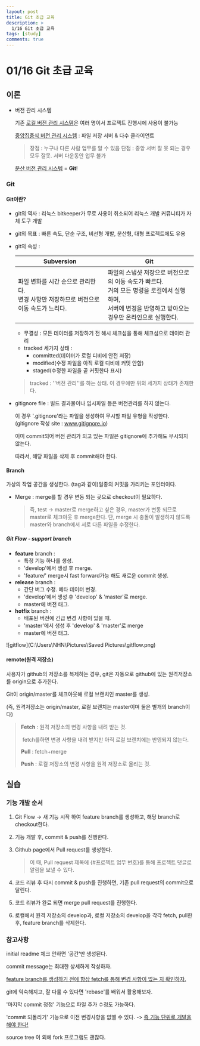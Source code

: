 ```yaml
---
layout: post
title: Git 초급 교육
description: >
  1/16 Git 초급 교육
tags: [study]
comments: true
---
```


# 01/16 Git 초급 교육

## 이론

- 버전 관리 시스템

  기존 <u>로컬 버전 관리 시스템</u>은 여러 명이서 프로젝트 진행시에 사용이 불가능

  <u>중앙집중식 버전 관리 시스템</u> : 파일 저장 서버 & 다수 클라이언트 

  > 장점 : 누구나 다른 사람 업무를 알 수 있음
  > 단점 : 중앙 서버 잘 못 되는 경우 모두 잘못. 서버 다운동안 업무 불가

  <u>분산 버전 관리 시스템</u> = **Git**!

  

### Git

#### Git이란? 

- git의 역사 : 리눅스 bitkeeper가 무료 사용이 취소되어 리눅스 개발 커뮤니티가 자체 도구 개발 

- git의 목표 : 빠른 속도, 단순 구조, 비선형 개발, 분산형, 대형 프로젝트에도 유용

- git의 속성 : 

  | Subversion                                                   | Git                                                          |
  | ------------------------------------------------------------ | ------------------------------------------------------------ |
  | 파일 변화를 시간 순으로 관리한다.<br />변경 사항만 저장하므로 버전으로 이동 속도가 느리다. | 파일의 스냅샷 저장으로 버전으로의 이동 속도가 빠르다.<br />거의 모든 명령을 로컬에서 실행하며, <br />서버에 변경을 반영하고 받아오는 경우만 온라인으로 실행한다. |

  - 무결성 : 모든 데이터를 저장하기 전 해시 체크섬을 통해 체크섬으로 데이터 관리
  - tracked 세가지 상태 : 
    - committed(데이터가 로컬 디비에 안전 저장) 
    - modified(수정 파일을 아직 로컬 디비에 커밋 안함) 
    - staged(수정한 파일을 곧 커핏한다 표시)

  >  tracked : ''버전 관리''를 하는 상태. 이 경우에만 위의 세가지 상태가 존재한다.

- gitignore file : 
  빌드 결과물이나 임시파일 등은 버전관리를 하지 않는다.

  이 경우 '.gitignore'라는 파일을 생성하여 무시할 파일 유형을 작성한다. (gitignore 작성 site : www.gitignore.io)

  이미 commit되어 버전 관리가 되고 있는 파일은 gitignore에 추가해도 무시되지 않는다.

  따라서, 해당 파일을 삭제 후 commit해야 한다. 

  

#### Branch

가상의 작업 공간을 생성한다. (tag과 같이)일종의 커밋을 가리키는 포인터이다.

- Merge : 
  merge를 할 경우 변동 되는 곳으로 checkout이 필요하다.

  > 즉, test -> master로 merge하고 싶은 경우, master가 변동 되므로 master로 체크아웃 후 merge한다.
  > 단, merge 시 충돌이 발생하지 않도록 master와 branch에서 서로 다른 파일을 수정한다. 

##### Git Flow - support branch

 - **feature** branch : 
   - 특정 기능 하나를 생성. 
    - 'develop'에서 생성 후 merge.
    - 'feature/' merge시 fast forward가능 해도 새로운 commit 생성.
 - **release** branch : 
   - 간단 버그 수정. 메타 데이터 변경.
    - 'develop'에서 생성 후 'develop' & 'master'로 merge.
    - master에 버전 태그.
- **hotfix** branch : 
  - 배포된 버전에 긴급 변경 사항이 있을 때.
  - 'master'에서 생성 후 'develop' & 'master'로 merge
  - master에 버전 태그.

![gitflow](C:\Users\NHN\Pictures\Saved Pictures\gitflow.png)



#### remote(원격 저장소)

사용자가 github의 저장소를 복제하는 경우, git은 자동으로 github에 있는 원격저장소를 origin으로 추가한다.

Git이 origin/master를 체크아웃해 로컬 브랜치인 master를 생성.

(즉, 원격저장소는 origin/master, 로컬 브랜치는 master이며 둘은 별개의 branch이다)

> **Fetch** : 원격 저장소의 변경 사항을 내려 받는 것. 
>
> ​			 fetch를하면 변경 사항을 내려 받지만 아직 로컬 브랜치에는 반영되지 않는다.
>
> **Pull** : fetch+merge
>
> **Push** : 로컬 저장소의 변경 사항을 원격 저장소로 올리는 것.



## 실습

### 기능 개발 순서

1. Git Flow -> 새 기능 시작 하여 feature branch를 생성하고, 해당 branch로 checkout한다.

2. 기능 개발 후, commit & push를 진행한다.

3. Github page에서 Pull request를 생성한다. 

   > 이 때, Pull request 제목에 {#프로젝트 업무 번호}를 통해 프로젝트 댓글로 알림을 보낼 수 있다.

4. 코드 리뷰 후 다시 commit & push를 진행하면, 기존 pull request의 commit으로 달린다.

5. 코드 리뷰가 완료 되면 merge pull request를 진행한다. 

6. 로컬에서 원격 저장소의 develop과, 로컬 저장소의 develop을 각각 fetch, pull한 후, feature branch를 삭제한다.



### 참고사항

initial readme 체크 안하면 '공간'만 생성된다.

commit message는 최대한 상세하게 작성하자.

<u>feature branch를 생성하기 전에 항상 fetch를 통해 변경 사항이 없는 지 확인하자.</u>

git에 익숙해지고, 잘 다룰 수 있다면 'rebase'를 배워서 활용해보자.

'마지막 commit 정정' 기능으로 파일 추가 수정도 가능하다.

'commit 되돌리기' 기능으로 이전 변경사항을 없앨 수 있다. -> <u>즉 기능 단위로 개발을 해야 한다!</u>

source tree 이 외에 fork 프로그램도 괜찮다.